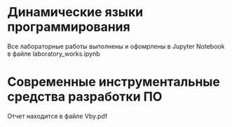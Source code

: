 # Динамические языки программирования
Все лабораторные работы выполнены и офомрлены в Jupyter Notebook в файле laboratory_works.ipynb

# Современные инструментальные средства разработки ПО
Отчет находится в файле Vby.pdf

